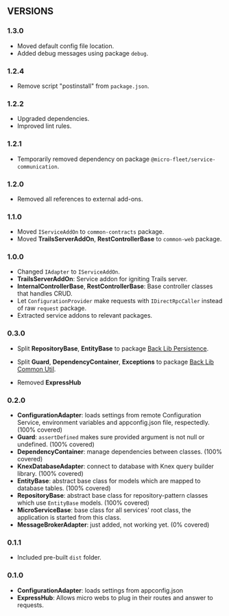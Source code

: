 
## VERSIONS

### 1.3.0
- Moved default config file location.
- Added debug messages using package `debug`.

### 1.2.4
- Remove script "postinstall" from `package.json`.

### 1.2.2
- Upgraded dependencies.
- Improved lint rules.

### 1.2.1
- Temporarily removed dependency on package `@micro-fleet/service-communication`.

### 1.2.0
- Removed all references to external add-ons.

### 1.1.0
- Moved `IServiceAddOn` to `common-contracts` package.
- Moved **TrailsServerAddOn**, **RestControllerBase** to `common-web` package.

### 1.0.0
- Changed `IAdapter` to `IServiceAddOn`.
- **TrailsServerAddOn**: Service addon for igniting Trails server.
- **InternalControllerBase**, **RestControllerBase**: Base controller classes that handles CRUD.
- Let `ConfigurationProvider` make requests with `IDirectRpcCaller` instead of raw `request` package.
- Extracted service addons to relevant packages.

### 0.3.0
- Split **RepositoryBase**, **EntityBase** to package [Back Lib Persistence](https://bitbucket.org/gennovahall/back-lib-persistence).

- Split **Guard**, **DependencyContainer**, **Exceptions** to package [Back Lib Common Util](https://bitbucket.org/gennovahall/back-lib-common-util).

- Removed **ExpressHub**

### 0.2.0
- **ConfigurationAdapter**: loads settings from remote Configuration Service, environment variables and appconfig.json file, respectedly. (100% covered)
- **Guard**: `assertDefined` makes sure provided argument is not null or undefined. (100% covered)
- **DependencyContainer**: manage dependencies between classes. (100% covered)
- **KnexDatabaseAdapter**: connect to database with Knex query builder library. (100% covered)
- **EntityBase**: abstract base class for models which are mapped to database tables. (100% covered)
- **RepositoryBase**: abstract base class for repository-pattern classes which use `EntityBase` models. (100% covered)
- **MicroServiceBase**: base class for all services' root class, the application is started from this class.
- **MessageBrokerAdapter**: just added, not working yet. (0% covered)

### 0.1.1
- Included pre-built `dist` folder.

### 0.1.0
- **ConfigurationAdapter**: loads settings from appconfig.json
- **ExpressHub**: Allows micro webs to plug in their routes and answer to requests.